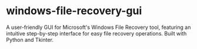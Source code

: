 # windows-file-recovery-gui
A user-friendly GUI for Microsoft's Windows File Recovery tool, featuring an intuitive step-by-step interface for easy file recovery operations. Built with Python and Tkinter.
